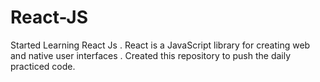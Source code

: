 # React-JS
Started Learning React Js . React is a JavaScript library for creating web  and native user interfaces . Created this repository to push the daily practiced code.
